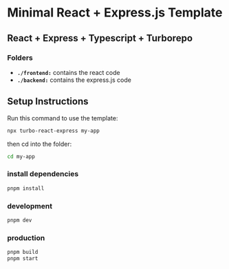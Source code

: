 # Minimal React + Express.js Template

## React + Express + Typescript + Turborepo

### Folders

-   **`./frontend:`** contains the react code
-   **`./backend:`** contains the express.js code

## Setup Instructions

Run this command to use the template:

```bash
npx turbo-react-express my-app
```

then cd into the folder:

```bash
cd my-app
```

### install dependencies

```bash
pnpm install
```

### development

```bash
pnpm dev
```

### production

```bash
pnpm build
pnpm start
```
